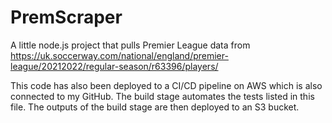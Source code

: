 # PremScraper
A little node.js project that pulls Premier League data from https://uk.soccerway.com/national/england/premier-league/20212022/regular-season/r63396/players/

This code has also been deployed to a CI/CD pipeline on AWS which is also connected to my GitHub. 
The build stage automates the tests listed in this file.
The outputs of the build stage are then deployed to an S3 bucket.

